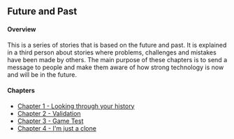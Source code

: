 ## Future and Past

#### Overview
This is a series of stories that is based on the future and past. It is explained in a third person about stories where problems, challenges and mistakes have been made by others. The main purpose of these chapters is to send a message to people and make them aware of how strong technology is now and will be in the future.


#### Chapters
- [Chapter 1 - Looking through your history](chapter01.md)
- [Chapter 2 - Validation](chapter02.md)
- [Chapter 3 - Game Test](chapter03.md)
- [Chapter 4 - I'm just a clone](chapter04.md)

